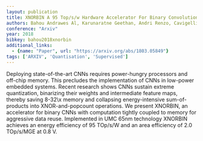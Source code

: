 ```yaml
---
layout: publication
title: XNORBIN A 95 Top/s/w Hardware Accelerator For Binary Convolutional Neural Networks
authors: Bahou Andrawes Al, Karunaratne Geethan, Andri Renzo, Cavigelli Lukas, Benini Luca
conference: "Arxiv"
year: 2018
bibkey: bahou2018xnorbin
additional_links:
  - {name: "Paper", url: "https://arxiv.org/abs/1803.05849"}
tags: ['ARXIV', 'Quantisation', 'Supervised']
---
```

Deploying state-of-the-art CNNs requires power-hungry processors and off-chip
memory. This precludes the implementation of CNNs in low-power embedded
systems. Recent research shows CNNs sustain extreme quantization, binarizing
their weights and intermediate feature maps, thereby saving 8-32\x memory and
collapsing energy-intensive sum-of-products into XNOR-and-popcount operations.
  We present XNORBIN, an accelerator for binary CNNs with computation tightly
coupled to memory for aggressive data reuse. Implemented in UMC 65nm technology
XNORBIN achieves an energy efficiency of 95 TOp/s/W and an area efficiency of
2.0 TOp/s/MGE at 0.8 V.
